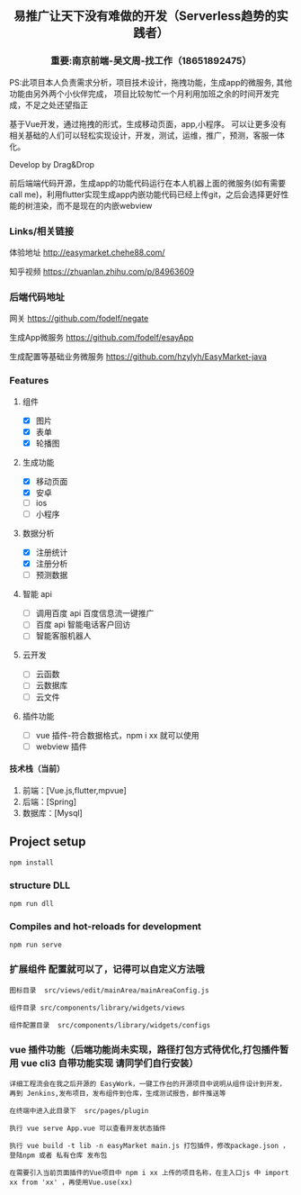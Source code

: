 <h2 align="center">
易推广让天下没有难做的开发（Serverless趋势的实践者）
</h2>
<h3 align="center">
重要:南京前端-吴文周-找工作（18651892475）
</h3>
<p>
   PS:此项目本人负责需求分析，项目技术设计，拖拽功能，生成app的微服务,
   其他功能由另外两个小伙伴完成，
   项目比较匆忙一个月利用加班之余的时间开发完成，不足之处还望指正
</p>
<p>
基于Vue开发，通过拖拽的形式，生成移动页面，app,小程序。
可以让更多没有相关基础的人们可以轻松实现设计，开发，测试，运维，推广，预测，客服一体化。
</p>
<p>
Develop by Drag&Drop
</p>
<p>
前后端端代码开源，生成app的功能代码运行在本人机器上面的微服务(如有需要call me)，利用flutter实现生成app内嵌功能代码已经上传git，之后会选择更好性能的树渲染，而不是现在的内嵌webview
</p>

### Links/相关链接

体验地址 http://easymarket.chehe88.com/

知乎视频 https://zhuanlan.zhihu.com/p/84963609


### 后端代码地址

网关 https://github.com/fodelf/negate

生成App微服务  https://github.com/fodelf/esayApp

生成配置等基础业务微服务 https://github.com/hzylyh/EasyMarket-java

### Features

1. 组件

   - [x] 图片
   - [x] 表单
   - [x] 轮播图

2. 生成功能

   - [x] 移动页面
   - [x] 安卓
   - [ ] ios
   - [ ] 小程序

3. 数据分析

   - [x] 注册统计
   - [x] 注册分析
   - [ ] 预测数据

4. 智能 api

   - [ ] 调用百度 api 百度信息流一键推广
   - [ ] 百度 api 智能电话客户回访
   - [ ] 智能客服机器人

5. 云开发

   - [ ] 云函数
   - [ ] 云数据库
   - [ ] 云文件

6. 插件功能

   - [ ] vue 插件-符合数据格式，npm i xx 就可以使用
   - [ ] webview 插件

#### 技术栈（当前）

1. 前端：[Vue.js,flutter,mpvue]
2. 后端：[Spring]
3. 数据库：[Mysql]

## Project setup

```
npm install
```

### structure DLL

```
npm run dll
```

### Compiles and hot-reloads for development

```
npm run serve
```

### 扩展组件 配置就可以了，记得可以自定义方法哦

```
图标目录  src/views/edit/mainArea/mainAreaConfig.js
```

```
组件目录 src/components/library/widgets/views
```

```
组件配置目录  src/components/library/widgets/configs
```

### vue 插件功能（后端功能尚未实现，路径打包方式待优化,打包插件暂用 vue cli3 自带功能实现 请同学们自行安装）

```
详细工程流会在我之后开源的 EasyWork，一键工作台的开源项目中说明从组件设计到开发，再到 Jenkins,发布项目，发布组件到仓库，生成测试报告，邮件推送等
```

```
在终端中进入此目录下  src/pages/plugin
```

```
执行 vue serve App.vue 可以查看开发状态插件
```

```
执行 vue build -t lib -n easyMarket main.js 打包插件，修改package.json ，登陆npm 或者 私有仓库 发布包
```

```
在需要引入当前页面插件的Vue项目中 npm i xx 上传的项目名称，在主入口js 中 import xx from 'xx' ，再使用Vue.use(xx)
```
